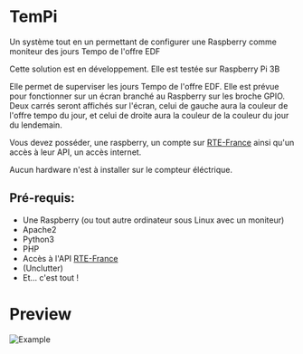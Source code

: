 # TemPi
Un système tout en un permettant de configurer une Raspberry comme moniteur des jours Tempo de l'offre EDF

Cette solution est en développement. Elle est testée sur Raspberry Pi 3B

Elle permet de superviser les jours Tempo de l'offre EDF. Elle est prévue pour fonctionner sur un écran branché au Raspberry sur les broche GPIO. Deux carrés seront affichés sur l'écran, celui de gauche aura la couleur de l'offre tempo du jour, et celui de droite aura la couleur de la couleur du jour du lendemain.

Vous devez posséder, une raspberry, un compte sur [RTE-France](https://data.rte-france.com/) ainsi qu'un accès à leur API, un accès internet.

Aucun hardware n'est à installer sur le compteur éléctrique.

## Pré-requis:

 - Une Raspberry (ou tout autre ordinateur sous Linux avec un moniteur)
 - Apache2
 - Python3
 - PHP
 - Accès à l'API [RTE-France](https://data.rte-france.com/)
 - (Unclutter)
 - Et... c'est tout !

# Preview

![Example](https://i.imgur.com/cIvg4GI.png)

